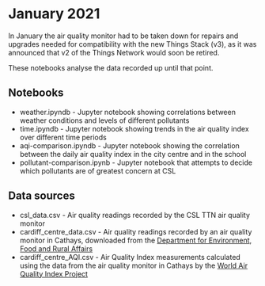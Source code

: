 # January 2021

In January the air quality monitor had to be taken down for repairs and upgrades
needed for compatibility with the new Things Stack (v3), as it was announced that v2 of the 
Things Network would soon be retired.

These notebooks analyse the data recorded up until that point.

## Notebooks

- weather.ipyndb - Jupyter notebook showing correlations between weather conditions and levels of different pollutants
- time.ipyndb - Jupyter notebook showing trends in the air quality index over different time periods
- aqi-comparison.ipyndb - Jupyter notebook showing the correlation between the daily air quality index in the city centre and in the school
- pollutant-comparison.ipynb - Jupyter notebook that attempts to decide which pollutants are of greatest concern at CSL

## Data sources

- csl_data.csv - Air quality readings recorded by the CSL TTN air quality monitor
- cardiff_centre_data.csv - Air quality readings recorded by an air quality monitor in Cathays, downloaded from the [Department for Environment, Food and Rural Affairs](https://uk-air.defra.gov.uk/data/data_selector_service)
- cardiff_centre_AQI.csv - Air Quality Index measurements calculated using the data from the air quality monitor in Cathays by the [World Air Quality Index Project](https://aqicn.org/data-platform/register/)
